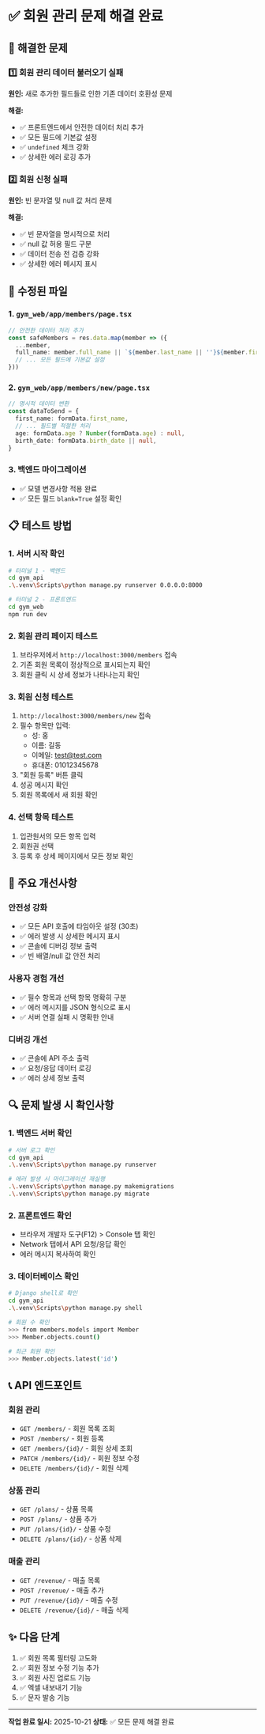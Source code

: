 # ✅ 회원 관리 문제 해결 완료

## 🔧 해결한 문제

### 1️⃣ 회원 관리 데이터 불러오기 실패
**원인:** 새로 추가한 필드들로 인한 기존 데이터 호환성 문제

**해결:**
- ✅ 프론트엔드에서 안전한 데이터 처리 추가
- ✅ 모든 필드에 기본값 설정
- ✅ `undefined` 체크 강화
- ✅ 상세한 에러 로깅 추가

### 2️⃣ 회원 신청 실패
**원인:** 빈 문자열 및 null 값 처리 문제

**해결:**
- ✅ 빈 문자열을 명시적으로 처리
- ✅ null 값 허용 필드 구분
- ✅ 데이터 전송 전 검증 강화
- ✅ 상세한 에러 메시지 표시

## 🚀 수정된 파일

### 1. `gym_web/app/members/page.tsx`
```typescript
// 안전한 데이터 처리 추가
const safeMembers = res.data.map(member => ({
  ...member,
  full_name: member.full_name || `${member.last_name || ''}${member.first_name || ''}`,
  // ... 모든 필드에 기본값 설정
}))
```

### 2. `gym_web/app/members/new/page.tsx`
```typescript
// 명시적 데이터 변환
const dataToSend = {
  first_name: formData.first_name,
  // ... 필드별 적절한 처리
  age: formData.age ? Number(formData.age) : null,
  birth_date: formData.birth_date || null,
}
```

### 3. 백엔드 마이그레이션
- ✅ 모델 변경사항 적용 완료
- ✅ 모든 필드 `blank=True` 설정 확인

## 📋 테스트 방법

### 1. 서버 시작 확인
```bash
# 터미널 1 - 백엔드
cd gym_api
.\.venv\Scripts\python manage.py runserver 0.0.0.0:8000

# 터미널 2 - 프론트엔드  
cd gym_web
npm run dev
```

### 2. 회원 관리 페이지 테스트
1. 브라우저에서 `http://localhost:3000/members` 접속
2. 기존 회원 목록이 정상적으로 표시되는지 확인
3. 회원 클릭 시 상세 정보가 나타나는지 확인

### 3. 회원 신청 테스트
1. `http://localhost:3000/members/new` 접속
2. 필수 항목만 입력:
   - 성: 홍
   - 이름: 길동
   - 이메일: test@test.com
   - 휴대폰: 01012345678
3. "회원 등록" 버튼 클릭
4. 성공 메시지 확인
5. 회원 목록에서 새 회원 확인

### 4. 선택 항목 테스트
1. 입관원서의 모든 항목 입력
2. 회원권 선택
3. 등록 후 상세 페이지에서 모든 정보 확인

## 🎯 주요 개선사항

### 안전성 강화
- ✅ 모든 API 호출에 타임아웃 설정 (30초)
- ✅ 에러 발생 시 상세한 메시지 표시
- ✅ 콘솔에 디버깅 정보 출력
- ✅ 빈 배열/null 값 안전 처리

### 사용자 경험 개선
- ✅ 필수 항목과 선택 항목 명확히 구분
- ✅ 에러 메시지를 JSON 형식으로 표시
- ✅ 서버 연결 실패 시 명확한 안내

### 디버깅 개선
- ✅ 콘솔에 API 주소 출력
- ✅ 요청/응답 데이터 로깅
- ✅ 에러 상세 정보 출력

## 🔍 문제 발생 시 확인사항

### 1. 백엔드 서버 확인
```bash
# 서버 로그 확인
cd gym_api
.\.venv\Scripts\python manage.py runserver

# 에러 발생 시 마이그레이션 재실행
.\.venv\Scripts\python manage.py makemigrations
.\.venv\Scripts\python manage.py migrate
```

### 2. 프론트엔드 확인
- 브라우저 개발자 도구(F12) > Console 탭 확인
- Network 탭에서 API 요청/응답 확인
- 에러 메시지 복사하여 확인

### 3. 데이터베이스 확인
```bash
# Django shell로 확인
cd gym_api
.\.venv\Scripts\python manage.py shell

# 회원 수 확인
>>> from members.models import Member
>>> Member.objects.count()

# 최근 회원 확인
>>> Member.objects.latest('id')
```

## 📞 API 엔드포인트

### 회원 관리
- `GET /members/` - 회원 목록 조회
- `POST /members/` - 회원 등록
- `GET /members/{id}/` - 회원 상세 조회
- `PATCH /members/{id}/` - 회원 정보 수정
- `DELETE /members/{id}/` - 회원 삭제

### 상품 관리
- `GET /plans/` - 상품 목록
- `POST /plans/` - 상품 추가
- `PUT /plans/{id}/` - 상품 수정
- `DELETE /plans/{id}/` - 상품 삭제

### 매출 관리
- `GET /revenue/` - 매출 목록
- `POST /revenue/` - 매출 추가
- `PUT /revenue/{id}/` - 매출 수정
- `DELETE /revenue/{id}/` - 매출 삭제

## ✨ 다음 단계

1. ✅ 회원 목록 필터링 고도화
2. ✅ 회원 정보 수정 기능 추가
3. ✅ 회원 사진 업로드 기능
4. ✅ 엑셀 내보내기 기능
5. ✅ 문자 발송 기능

---

**작업 완료 일시:** 2025-10-21
**상태:** ✅ 모든 문제 해결 완료









